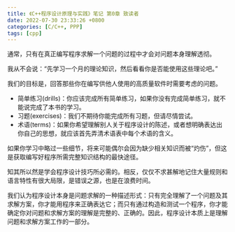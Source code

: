 ```yaml
---
title: 《C++程序设计原理与实践》笔记 第0章 致读者
date: 2022-07-30 23:33:26 +0800
categories: [C/C++, PPP]
tags: [cpp]
---
```

通常，只有在真正编写程序求解一个问题的过程中才会对问题本身理解透彻。

我从不会说：“先学习一个月的理论知识，然后看看你是否能使用这些理论吧。”

我们的目标是，回答那些你在编写供他人使用的高质量软件时需要考虑的问题。

* 简单练习(drills)：你应该完成所有简单练习，如果你没有完成简单练习，就不能说完成了本书的学习。
* 习题(exercises)：我们不期待你能完成所有习题，但请尽情尝试。
* 术语(terms)：如果你希望理解别人关于程序设计的陈述，或者想明确表达出你自己的思想，就应该首先弄清术语表中每个术语的含义。

如果你学习中略过一些细节，将来可能偶尔会因为缺少相关知识而被“灼伤”，但这是获取编写好程序所需完整知识结构的最快途径。

知其所以然是学会程序设计技巧所必需的。相反，仅仅不求甚解地记住大量规则和语言特性有很大局限，是错误之源，也是在浪费时间。

我们认为程序设计本身是问题求解的一种描述形式：只有完全理解了一个问题及其求解方案，你才能用程序来正确表达它；而只有通过构造和测试一个程序，你才能确定你对问题和求解方案的理解是完整的、正确的。因此，程序设计本质上是理解问题和求解方案工作的一部分。
